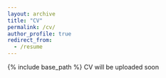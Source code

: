 ```yaml
---
layout: archive
title: "CV"
permalink: /cv/
author_profile: true
redirect_from:
  - /resume
---
```


{% include base_path %}
CV will be uploaded soon
